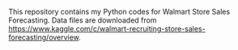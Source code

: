 
This repository contains my Python codes for Walmart Store Sales Forecasting. Data files are downloaded from https://www.kaggle.com/c/walmart-recruiting-store-sales-forecasting/overview. 

  

 

